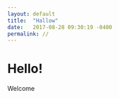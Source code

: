```yaml
---
layout: default
title:  "Hallow"
date:   2017-08-28 09:30:19 -0400
permalink: //
---
```


# Hello!

Welcome 
